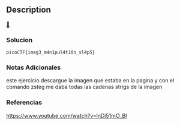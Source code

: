## Description
[🥛](http://mercury.picoctf.net:5013/)
### Solucion

```
picoCTF{imag3_m4n1pul4t10n_sl4p5}
```
### Notas Adicionales
este ejercicio descargue la imagen que estaba en la pagina y con el comando zsteg me daba todas las cadenas strigs de la imagen 
### Referencias
https://www.youtube.com/watch?v=lnDj51mO_BI